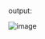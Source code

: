 output:

![image](https://user-images.githubusercontent.com/53135035/123749865-84a46f00-d8d3-11eb-927e-ec6b948427ed.png)
